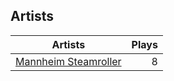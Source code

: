 ## Artists
Artists | Plays 
----- | -----: 
[Mannheim Steamroller](/artists/mannheim-steamroller-39605) | 8

